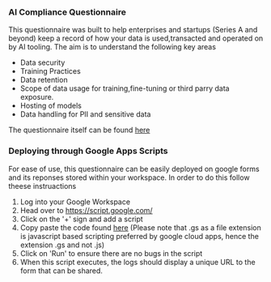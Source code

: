 ### AI Compliance Questionnaire

This questionnaire was built to help enterprises and startups (Series A and beyond) keep a record of how your data is used,transacted and operated on by AI tooling. The aim is to understand the following key areas

- Data security
- Training Practices
- Data retention
- Scope of data usage for training,fine-tuning or third parry data exposure.
- Hosting of models
- Data handling for PII and sensitive data

The questionnaire itself can be found [here](questionnaire.md)

### Deploying through Google Apps Scripts 

For ease of use, this questionnaire can be easily deployed on google forms and its reponses stored within your workspace. In order to do this follow theese instruactions

1. Log into your Google Workspace
2. Head over to https://script.google.com/
3. Click on the '+' sign and add a script
4. Copy paste the code found [here](googleFormsAIQuestionnaire.gs) (Please note that .gs as a file extension is javascript based scripting preferred by google cloud apps, hence the extension .gs and not .js) 
5. Click on 'Run' to ensure there are no bugs in the script
6. When this script executes, the logs should display a unique URL to the form that can be shared.

